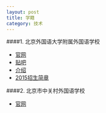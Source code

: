 ```yaml
---
layout: post
title: 学籍
category: 技术
---
```


####1. 北京外国语大学附属外国语学校

* [官网](http://www.bwfx.com.cn/ "school")
* [贴吧](http://tieba.baidu.com/f?kw=%B1%B1%CD%E2%B8%BD%CA%F4%CD%E2%B9%FA%D3%EF%D1%A7%D0%A3&fr=ala0&tpl=5 "school")
* [介绍](http://bj.aoshu.com/e/20131230/52c112c40cbdc_3.shtml "school")
* [2015招生简章](http://bbs.xschu.com/thread-255603-1-1.html "school")

####2. 北京市中关村外国语学校

* [官网](http://www.zgcschool.cn/beijinggaozhong/ "school")


